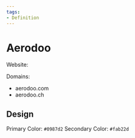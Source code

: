 ```yaml
---
tags:
- Definition
---
```

# Aerodoo

Website: 

Domains:

- aerodoo.com
- aerodoo.ch

## Design

Primary Color: `#0987d2`
Secondary Color: `#fab22d`